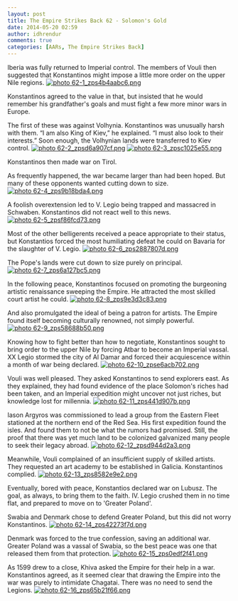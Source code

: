 ```yaml
---
layout: post
title: The Empire Strikes Back 62 - Solomon's Gold
date: 2014-05-20 02:59
author: idhrendur
comments: true
categories: [AARs, The Empire Strikes Back]
---
```

Iberia was fully returned to Imperial control. The members of Vouli then suggested that Konstantinos might impose a little more order on the upper Nile regions.
<a href="http://s1327.photobucket.com/user/idhrendur/media/The%20Empire%20Strikes%20Back/62-1_zps4b4aabc6.png.html" target="_blank"><img class="aligncenter" src="http://i1327.photobucket.com/albums/u670/idhrendur/The%20Empire%20Strikes%20Back/62-1_zps4b4aabc6.png" alt=" photo 62-1_zps4b4aabc6.png" border="0" /></a>

Konstantinos agreed to the value in that, but insisted that he would remember his grandfather's goals and must fight a few more minor wars in Europe.

The first of these was against Volhynia. Konstantinos was unusually harsh with them. “I am also King of Kiev,” he explained. “I must also look to their interests.” Soon enough, the Volhynian lands were transferred to Kiev control.
<a href="http://s1327.photobucket.com/user/idhrendur/media/The%20Empire%20Strikes%20Back/62-2_zpsd6a907cf.png.html" target="_blank"><img class="aligncenter" src="http://i1327.photobucket.com/albums/u670/idhrendur/The%20Empire%20Strikes%20Back/62-2_zpsd6a907cf.png" alt=" photo 62-2_zpsd6a907cf.png" border="0" /></a>
<a href="http://s1327.photobucket.com/user/idhrendur/media/The%20Empire%20Strikes%20Back/62-3_zpsc1025e55.png.html" target="_blank"><img class="aligncenter" src="http://i1327.photobucket.com/albums/u670/idhrendur/The%20Empire%20Strikes%20Back/62-3_zpsc1025e55.png" alt=" photo 62-3_zpsc1025e55.png" border="0" /></a>

Konstantinos then made war on Tirol.

As frequently happened, the war became larger than had been hoped. But many of these opponents wanted cutting down to size.
<a href="http://s1327.photobucket.com/user/idhrendur/media/The%20Empire%20Strikes%20Back/62-4_zps9b18bda4.png.html" target="_blank"><img class="aligncenter" src="http://i1327.photobucket.com/albums/u670/idhrendur/The%20Empire%20Strikes%20Back/62-4_zps9b18bda4.png" alt=" photo 62-4_zps9b18bda4.png" border="0" /></a>

A foolish overextension led to V. Legio being trapped and massacred in Schwaben. Konstantinos did not react well to this news.
<a href="http://s1327.photobucket.com/user/idhrendur/media/The%20Empire%20Strikes%20Back/62-5_zpsf86fcd73.png.html" target="_blank"><img class="aligncenter" src="http://i1327.photobucket.com/albums/u670/idhrendur/The%20Empire%20Strikes%20Back/62-5_zpsf86fcd73.png" alt=" photo 62-5_zpsf86fcd73.png" border="0" /></a>

Most of the other belligerents received a peace appropriate to their status, but Konstantios forced the most humiliating defeat he could on Bavaria for the slaughter of V. Legio.
<a href="http://s1327.photobucket.com/user/idhrendur/media/The%20Empire%20Strikes%20Back/62-6_zps2887807d.png.html" target="_blank"><img class="aligncenter" src="http://i1327.photobucket.com/albums/u670/idhrendur/The%20Empire%20Strikes%20Back/62-6_zps2887807d.png" alt=" photo 62-6_zps2887807d.png" border="0" /></a>

The Pope's lands were cut down to size purely on principal.
<a href="http://s1327.photobucket.com/user/idhrendur/media/The%20Empire%20Strikes%20Back/62-7_zps6a127bc5.png.html" target="_blank"><img class="aligncenter" src="http://i1327.photobucket.com/albums/u670/idhrendur/The%20Empire%20Strikes%20Back/62-7_zps6a127bc5.png" alt=" photo 62-7_zps6a127bc5.png" border="0" /></a>

In the following peace, Konstantinos focused on promoting the burgeoning artistic renaissance sweeping the Empire. He attracted the most skilled court artist he could.
<a href="http://s1327.photobucket.com/user/idhrendur/media/The%20Empire%20Strikes%20Back/62-8_zps9e3d3c83.png.html" target="_blank"><img class="aligncenter" src="http://i1327.photobucket.com/albums/u670/idhrendur/The%20Empire%20Strikes%20Back/62-8_zps9e3d3c83.png" alt=" photo 62-8_zps9e3d3c83.png" border="0" /></a>

And also promulgated the ideal of being a patron for artists. The Empire found itself becoming culturally renowned, not simply powerful.
<a href="http://s1327.photobucket.com/user/idhrendur/media/The%20Empire%20Strikes%20Back/62-9_zps58688b50.png.html" target="_blank"><img class="aligncenter" src="http://i1327.photobucket.com/albums/u670/idhrendur/The%20Empire%20Strikes%20Back/62-9_zps58688b50.png" alt=" photo 62-9_zps58688b50.png" border="0" /></a>

Knowing how to fight better than how to negotiate, Konstantinos sought to bring order to the upper Nile by forcing Atbar to become an Imperial vassal. XX Legio stormed the city of Al Damar and forced their acquiescence within a month of war being declared.
<a href="http://s1327.photobucket.com/user/idhrendur/media/The%20Empire%20Strikes%20Back/62-10_zpse6acb702.png.html" target="_blank"><img class="aligncenter" src="http://i1327.photobucket.com/albums/u670/idhrendur/The%20Empire%20Strikes%20Back/62-10_zpse6acb702.png" alt=" photo 62-10_zpse6acb702.png" border="0" /></a>

Vouli was well pleased. They asked Konstantinos to send explorers east. As they explained, they had found evidence of the place Solomon's riches had been taken, and an Imperial expedition might uncover not just riches, but knowledge lost for millennia.
<a href="http://s1327.photobucket.com/user/idhrendur/media/The%20Empire%20Strikes%20Back/62-11_zps441d907b.png.html" target="_blank"><img class="aligncenter" src="http://i1327.photobucket.com/albums/u670/idhrendur/The%20Empire%20Strikes%20Back/62-11_zps441d907b.png" alt=" photo 62-11_zps441d907b.png" border="0" /></a>

Iason Argyros was commissioned to lead a group from the Eastern Fleet stationed at the northern end of the Red Sea. His first expedition found the isles. And found them to not be what the rumors had promised. Still, the proof that there was yet much land to be colonized galvanized many people to seek their legacy abroad.
<a href="http://s1327.photobucket.com/user/idhrendur/media/The%20Empire%20Strikes%20Back/62-12_zpsd944d2a3.png.html" target="_blank"><img class="aligncenter" src="http://i1327.photobucket.com/albums/u670/idhrendur/The%20Empire%20Strikes%20Back/62-12_zpsd944d2a3.png" alt=" photo 62-12_zpsd944d2a3.png" border="0" /></a>

Meanwhile, Vouli complained of an insufficient supply of skilled artists. They requested an art academy to be established in Galicia. Konstantinos complied.
<a href="http://s1327.photobucket.com/user/idhrendur/media/The%20Empire%20Strikes%20Back/62-13_zps8582e9e2.png.html" target="_blank"><img class="aligncenter" src="http://i1327.photobucket.com/albums/u670/idhrendur/The%20Empire%20Strikes%20Back/62-13_zps8582e9e2.png" alt=" photo 62-13_zps8582e9e2.png" border="0" /></a>

Eventually, bored with peace, Konstantios declared war on Lubusz. The goal, as always, to bring them to the faith. IV. Legio crushed them in no time flat, and prepared to move on to 'Greater Poland'.

Swabia and Denmark chose to defend Greater Poland, but this did not worry Konstantinos.
<a href="http://s1327.photobucket.com/user/idhrendur/media/The%20Empire%20Strikes%20Back/62-14_zps42273f7d.png.html" target="_blank"><img class="aligncenter" src="http://i1327.photobucket.com/albums/u670/idhrendur/The%20Empire%20Strikes%20Back/62-14_zps42273f7d.png" alt=" photo 62-14_zps42273f7d.png" border="0" /></a>

Denmark was forced to the true confession, saving an additional war. Greater Poland was a vassal of Swabia, so the best peace was one that released them from that protection.
<a href="http://s1327.photobucket.com/user/idhrendur/media/The%20Empire%20Strikes%20Back/62-15_zps0edf2f41.png.html" target="_blank"><img class="aligncenter" src="http://i1327.photobucket.com/albums/u670/idhrendur/The%20Empire%20Strikes%20Back/62-15_zps0edf2f41.png" alt=" photo 62-15_zps0edf2f41.png" border="0" /></a>

As 1599 drew to a close, Khiva asked the Empire for their help in a war. Konstantinos agreed, as it seemed clear that drawing the Empire into the war was purely to intimidate Chagatai. There was no need to send the Legions.
<a href="http://s1327.photobucket.com/user/idhrendur/media/The%20Empire%20Strikes%20Back/62-16_zps65b21f66.png.html" target="_blank"><img class="aligncenter" src="http://i1327.photobucket.com/albums/u670/idhrendur/The%20Empire%20Strikes%20Back/62-16_zps65b21f66.png" alt=" photo 62-16_zps65b21f66.png" border="0" /></a>
